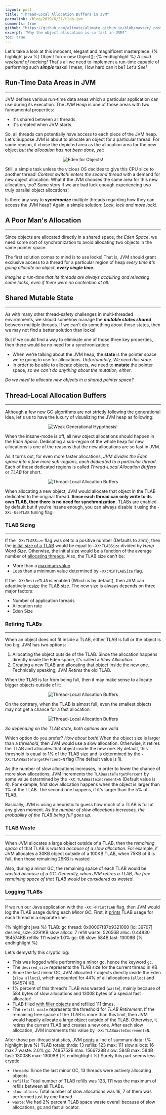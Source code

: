 ```yaml
---
layout: post
title: "Thread-Local Allocation Buffers in JVM"
permalink: /blog/2019/6/21/tlab-jvm
comments: true
github: "https://github.com/alimate/alimate.github.io/blob/master/_posts/2019-6-21-tlab-jvm.md"
excerpt: "Why the object allocation is so fast in JVM?"
toc: true
---
```

Let's take a look at this innocent, elegant and magnificent masterpiece:
{% highlight java %}
Object foo = new Object();
{% endhighlight %}
*A solid weekend of hacking!* That's all we need to implement a run-time capable of performing such ***simple*** tasks! I mean, How hard can it be? *Let's See!*
## Run-Time Data Areas in JVM
---
JVM defines various run-time data areas which a particular application can use during its execution. The *JVM Heap* is one of those areas
with two fundamental properties:
  - It's shared between all threads.
  - It's created when JVM starts.
  
So, all threads can potentially have access to each piece of the JVM heap. Let's Suppose JVM is about to allocate an object for a particular thread. For some reason, it chose the depicted area as the allocation area for the new object *but the allocation has not been done, yet*:

<p style="text-align:center">
  <img src="/images/tlab-eden.png" alt="Eden for Objects!">
</p>

Still, a simple task unless the vicious OS decides to give this CPU slice to another thread! *Context switch! enters the second thread* with a demand for new object allocation. What if the JVM chooses the same area for this new allocation, too? Same story if we are bad luck enough experiencing two truly parallel object allocations!

Is there any way to ***synchronize*** multiple threads regarding how they can access the JVM heap? Again, a simple solution: *Lock, lock and more lock!*.

## A Poor Man's Allocation
---
Since objects are allocated directly in a shared space, *the Eden Space*, we need some sort of synchronization to avoid allocating two objects in the same pointer space.

The first solution comes to mind is to use locks! That is, JVM should grant exclusive access to a thread for a particular region of heap *every time it's going allocate an object*, ***every single time***. 

*Imagine a run-time that its threads are always acquiring and releasing some locks, even if there were no contention at all*. 

## Shared Mutable State
---
As with many other thread-safety challenges in multi-threaded environments, we should somehow manage the ***mutable states shared*** between multiple threads. If we can't do something about those states, then we may not find a better solution than locks!

But if we could find a way to eliminate one of those three key properties, then there would be no need for a synchronization: 
 - When we're talking about the JVM heap, the **state** is the pointer space we're going to use for allocations. *Unfortunately, We need this state*.
 - In order to be able to allocate objects, we need to **mutate** the pointer space, *so we can't do anything about the mutation, either*.

*Do we need to allocate new objects in a shared pointer space?*

## Thread-Local Allocation Buffers
----
Although a few new GC algorithms are not strictly following the generational idea, let's us to have the luxury of visualizing the JVM heap as following:

<p style="text-align:center">
  <img src="/images/tlab-gens.png" alt="Weak Generational Hypothesis!">
</p>

When the insane-mode is off, all new object allocations should happen in the *Eden Space*. Dedicating a sub-region of the whole heap for new allocations is one of the reasons that the new allocations are so fast in JVM. 

As it turns out, for even more faster allocations, *JVM divides the Eden space into a few more sub-regions, each dedicated to a particular thread*. Each of those dedicated regions is called *Thread-Local Allocation Buffers* or *TLAB* for short.

<p style="text-align:center">
  <img src="/images/tlab-regions.png" alt="Thread-Local Allocation Buffers">
</p>

When allocating a new object, JVM would allocate that object in the TLAB dedicated to the original thread. **Since each thread can only write to its own TLAB, then there is no need for synchronization**. TLABs are enabled by default but if you're insane enough, you can always disable it using the `-XX:-UseTLAB` tuning flag.

### TLAB Sizing
---
If the `-XX:TLABSize` flag was set to a positive number (Defaults to *zero*), then the [initial size of a TLAB](http://hg.openjdk.java.net/jdk8/jdk8/hotspot/file/87ee5ee27509/src/share/vm/memory/threadLocalAllocBuffer.cpp#l235) would be equal to `-XX:TLABSize` divided by *Heap Word Size*. Otherwise, the initial size would be a function of the average number of [allocating threads](http://hg.openjdk.java.net/jdk8/jdk8/hotspot/file/87ee5ee27509/src/share/vm/memory/threadLocalAllocBuffer.cpp#l240). Also, the TLAB size can't be:
 - More than a [maximum value](http://hg.openjdk.java.net/jdk8/jdk8/hotspot/file/87ee5ee27509/src/share/vm/memory/threadLocalAllocBuffer.cpp#l251).
 - Less than a minimum value determined by `-XX:MinTLABSize` flag.

If the `-XX:ResizeTLAB` is enabled (Which is by default), then JVM can adaptively [resize](http://hg.openjdk.java.net/jdk8/jdk8/hotspot/file/87ee5ee27509/src/share/vm/memory/threadLocalAllocBuffer.cpp#l134) the TLAB size. The new size is always depends on three major factors:
 - Number of application threads
 - Allocation rate
 - Eden Size

### Retiring TLABs
---
When an object does not fit inside a TLAB, either TLAB is full or the object is too big, JVM has two options:
 1. Allocating the object outside of the TLAB. Since the allocation happens directly inside the Eden space, it's called a *Slow Allocation*.
 2. Creating a new TLAB and allocating that object inside the new one. Technically speaking, JVM *Retires* the old TLAB.

When the TLAB is far from being full, then it may make sense to allocate bigger objects outside of it:

<p style="text-align:center">
  <img src="/images/tlab-empty.png" alt="Thread-Local Allocation Buffers">
</p>

On the contrary, when the TLAB is almost full, even the smallest objects may not get a chance for a fast allocation:

<p style="text-align:center">
  <img src="/images/tlab-full.png" alt="Thread-Local Allocation Buffers">
</p>


 *So depending on the TLAB state, both options are valid*.

Which option do you prefer? *How about both!* When the object size is larger than a *threshold*, then JVM would use a slow allocation. Otherwise, it retires the TLAB and allocates that object inside the new one. By default, this threshold is equal to 1% of the TLAB size and is determined by the `-XX:TLABWasteTargetPercent=N` flag (The default value is **1**). 

As the number of slow allocations increases, in order to lower the chance of more slow allocations, JVM increments the `TLABWasteTargetPercent` by some value determined by
the `-XX:TLABWasteIncrement=N` (Default value is **4**). For example, first slow allocation happens when the object is larger than 1% of the TLAB. The second one happens, if it's larger than the 5% of TLAB. 

Basically, JVM is using a heuristic to guess how much of a TLAB is full at any given moment. *As the number of slow allocations increases, the probability of the TLAB being full goes up*.

### TLAB Waste
---
When JVM allocates a large object outside of a TLAB, then the *remaining space* of that TLAB is *wasted because of a slow allocation*. For example, if JVM allocates a 30KB object outside of a 100KB TLAB, when 75KB of it is full, then those remaining 25KB is wasted.

Also, during a minor GC, the remaining space of each TLAB would be *wasted because of a GC*. *Generally, when JVM retires a TLAB, the free remaining space of that TLAB would be considered as wasted*.

### Logging TLABs
---
If we run our Java application with the `-XX:+PrintTLAB` flag, then JVM would log the TLAB usage during each *Minor GC*. First, it [prints](http://hg.openjdk.java.net/jdk8/jdk8/hotspot/file/87ee5ee27509/src/share/vm/memory/threadLocalAllocBuffer.cpp#l268) TLAB usage for each thread in a separate line:

{% highlight java %}
TLAB: gc thread: 0x00007f87b9321000 [id: 39707] desired_size: 3291KB 
slow allocs: 7  refill waste: 52656B alloc: 0.44830   164574KB 
refills: 111 waste  1.0% gc: 0B slow: 584B fast: 13008B
{% endhighlight %}

Let's demystify this cryptic log:
 - This was logged while performing a minor gc, hence the keyword `gc`.
 - The `desired_size` represents the TLAB size for the current thread in KB.
 - Since the last minor GC, JVM allocated 7 objects directly inside the Eden (`slow allocs`), which accounted for 44% of all allocations (`alloc`) and 164574 KB.
 - 1% percent of this thread's TLAB was wasted (`waste`), mainly because of 584 bytes of slow allocations and 13008 bytes of a special fast allocator!
 - TLAB filled [with filler objects](http://hg.openjdk.java.net/jdk8/jdk8/hotspot/file/87ee5ee27509/src/share/vm/memory/threadLocalAllocBuffer.cpp#l106) and refilled 111 times.
 - The `refill waste` represents the threshold for *TLAB Retirement*. If the remaining free space of the TLAB is more than this limit, then JVM would happily allocate a large object outside of the TLAB. Otherwise, it retires the current TLAB and creates a new one. After each slow allocation, JVM increments this value by `-XX:TLABWasteIncrement=N`.

After those per-thread statistics, JVM [prints](http://hg.openjdk.java.net/jdk8/jdk8/hotspot/file/87ee5ee27509/src/share/vm/memory/threadLocalAllocBuffer.cpp#l407) a line of summary data: 
{% highlight java %}
TLAB totals: thrds: 13  refills: 123 max: 111 slow allocs: 16 max 7 waste:  2.0% 
gc: 7485752B max: 1566728B slow: 584B max: 584B fast: 13008B max: 13008B
{% endhighlight %}
Surely this part seems less cryptic:
 - `threads`: Since the last minor GC, 13 threads were actively allocating objects.
 - `refills`: Total number of TLAB refills was 123, 111 was the maximum of refills between all TLABs.
 - `slow allocs`: Total number of slow allocations was 16, 7 of them was performed just by one thread.
 - `waste`: We had 2% percent TLAB space waste overall because of slow allocations, gc and fast allocator.
